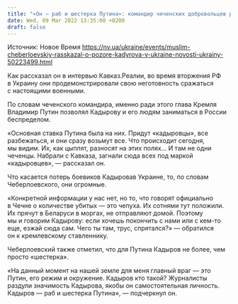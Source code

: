 ```yaml
---
title: "«Он — раб и шестерка Путина»: командир чеченских добровольцев рассказал о позоре Кадырова в Украине"
date: Wed, 09 Mar 2022 13:35:00 +0200
draft: false
---
```

Источник: Новое Время https://nv.ua/ukraine/events/muslim-cheberloevskiy-rasskazal-o-pozore-kadyrova-v-ukraine-novosti-ukrainy-50223499.html


Как рассказал он в интервью Кавказ.Реалии, во время вторжения РФ в Украину они продемонстрировали свою неготовность сражаться с настоящими военными.

По словам чеченского командира, именно ради этого глава Кремля Владимир Путин позволял Кадырову и его людям заниматься в России беспределом.

«Основная ставка Путина была на них. Придут «кадыровцы», все разбежаться, и они сразу возьмут все. Что происходит сегодня, мы видим. Их, как цыплят, разносят на этих полях… И там не одни чеченцы. Набрали с Кавказа, загнали сюда всех под маркой «кадыровцев», — рассказал он.

Что касается потерь боевиков Кадыровав Украине, то, по словам Чеберлоевского, они огромные.

«Конкретной информации у нас нет, но то, что говорят официально в Чечне о количестве убитых — это чепуха. Их сотнями тут положили. Их прячут в Беларуси в моргах, не отправляют домой. Поэтому мы и говорим Кадырову: если хочешь покончить с нами или с кем-то еще, езжай сюда сам. Чего ты там, трус, спрятался?» — обратился он к кремлевскому ставленнику.

Чеберлоевский также отметил, что для Путина Кадыров не более, чем просто «шестерка».

«На данный момент на нашей земле для меня главный враг — это Путин, его режим и окружение. Кадыров кто такой? Журналисты раздули значимость Кадырова, якобы он самостоятельная личность. Кадыров — раб и шестерка Путина», — подчеркнул он.
